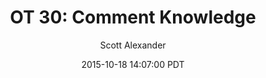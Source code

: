 ---
layout: podcast
title: "OT 30: Comment Knowledge"
author: Scott Alexander
description: https://slatestarcodex.com/2015/10/18/ot-30-comment-knowledge/
date: 2015-10-18 14:07:00 PDT
length: 237420
duration: 59
guid: ot-30-comment-knowledge
---